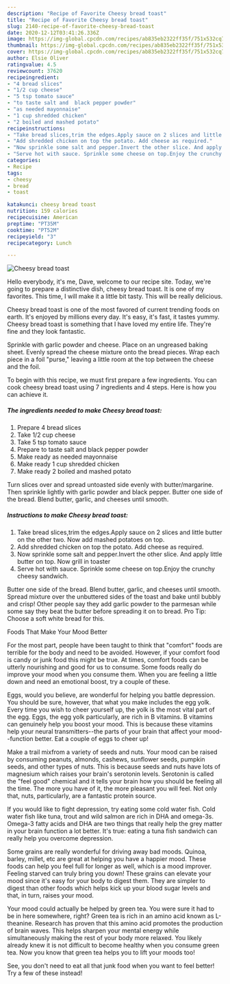 ```yaml
---
description: "Recipe of Favorite Cheesy bread toast"
title: "Recipe of Favorite Cheesy bread toast"
slug: 2140-recipe-of-favorite-cheesy-bread-toast
date: 2020-12-12T03:41:26.336Z
image: https://img-global.cpcdn.com/recipes/ab835eb2322ff35f/751x532cq70/cheesy-bread-toast-recipe-main-photo.jpg
thumbnail: https://img-global.cpcdn.com/recipes/ab835eb2322ff35f/751x532cq70/cheesy-bread-toast-recipe-main-photo.jpg
cover: https://img-global.cpcdn.com/recipes/ab835eb2322ff35f/751x532cq70/cheesy-bread-toast-recipe-main-photo.jpg
author: Elsie Oliver
ratingvalue: 4.5
reviewcount: 37620
recipeingredient:
- "4 bread slices"
- "1/2 cup cheese"
- "5 tsp tomato sauce"
- "to taste salt and  black pepper powder"
- "as needed mayonnaise"
- "1 cup shredded chicken"
- "2 boiled and mashed potato"
recipeinstructions:
- "Take bread slices,trim the edges.Apply sauce on 2 slices and little butter on the other two. Now add mashed potatoes on top."
- "Add shredded chicken on top the potato. Add cheese as required."
- "Now sprinkle some salt and pepper.Invert the other slice. And apply little butter on top. Now grill in toaster"
- "Serve hot with sauce. Sprinkle some cheese on top.Enjoy the crunchy cheesy sandwich."
categories:
- Recipe
tags:
- cheesy
- bread
- toast

katakunci: cheesy bread toast 
nutrition: 159 calories
recipecuisine: American
preptime: "PT35M"
cooktime: "PT52M"
recipeyield: "3"
recipecategory: Lunch

---
```



![Cheesy bread toast](https://img-global.cpcdn.com/recipes/ab835eb2322ff35f/751x532cq70/cheesy-bread-toast-recipe-main-photo.jpg)

Hello everybody, it's me, Dave, welcome to our recipe site. Today, we're going to prepare a distinctive dish, cheesy bread toast. It is one of my favorites. This time, I will make it a little bit tasty. This will be really delicious.

Cheesy bread toast is one of the most favored of current trending foods on earth. It's enjoyed by millions every day. It's easy, it's fast, it tastes yummy. Cheesy bread toast is something that I have loved my entire life. They're fine and they look fantastic.

Sprinkle with garlic powder and cheese. Place on an ungreased baking sheet. Evenly spread the cheese mixture onto the bread pieces. Wrap each piece in a foil &#34;purse,&#34; leaving a little room at the top between the cheese and the foil.


To begin with this recipe, we must first prepare a few ingredients. You can cook cheesy bread toast using 7 ingredients and 4 steps. Here is how you can achieve it.

<!--inarticleads1-->

##### The ingredients needed to make Cheesy bread toast:

1. Prepare 4 bread slices
1. Take 1/2 cup cheese
1. Take 5 tsp tomato sauce
1. Prepare to taste salt and  black pepper powder
1. Make ready as needed mayonnaise
1. Make ready 1 cup shredded chicken
1. Make ready 2 boiled and mashed potato


Turn slices over and spread untoasted side evenly with butter/margarine. Then sprinkle lightly with garlic powder and black pepper. Butter one side of the bread. Blend butter, garlic, and cheeses until smooth. 

<!--inarticleads2-->

##### Instructions to make Cheesy bread toast:

1. Take bread slices,trim the edges.Apply sauce on 2 slices and little butter on the other two. Now add mashed potatoes on top.
1. Add shredded chicken on top the potato. Add cheese as required.
1. Now sprinkle some salt and pepper.Invert the other slice. And apply little butter on top. Now grill in toaster
1. Serve hot with sauce. Sprinkle some cheese on top.Enjoy the crunchy cheesy sandwich.


Butter one side of the bread. Blend butter, garlic, and cheeses until smooth. Spread mixture over the unbuttered sides of the toast and bake until bubbly and crisp! Other people say they add garlic powder to the parmesan while some say they beat the butter before spreading it on to bread. Pro Tip: Choose a soft white bread for this. 

Foods That Make Your Mood Better


For the most part, people have been taught to think that "comfort" foods are terrible for the body and need to be avoided. However, if your comfort food is candy or junk food this might be true. At times, comfort foods can be utterly nourishing and good for us to consume. Some foods really do improve your mood when you consume them. When you are feeling a little down and need an emotional boost, try a couple of these.

Eggs, would you believe, are wonderful for helping you battle depression. You should be sure, however, that what you make includes the egg yolk. Every time you wish to cheer yourself up, the yolk is the most vital part of the egg. Eggs, the egg yolk particularly, are rich in B vitamins. B vitamins can genuinely help you boost your mood. This is because these vitamins help your neural transmitters--the parts of your brain that affect your mood--function better. Eat a couple of eggs to cheer up!

Make a trail mixfrom a variety of seeds and nuts. Your mood can be raised by consuming peanuts, almonds, cashews, sunflower seeds, pumpkin seeds, and other types of nuts. This is because seeds and nuts have lots of magnesium which raises your brain's serotonin levels. Serotonin is called the "feel good" chemical and it tells your brain how you should be feeling all the time. The more you have of it, the more pleasant you will feel. Not only that, nuts, particularly, are a fantastic protein source.

If you would like to fight depression, try eating some cold water fish. Cold water fish like tuna, trout and wild salmon are rich in DHA and omega-3s. Omega-3 fatty acids and DHA are two things that really help the grey matter in your brain function a lot better. It's true: eating a tuna fish sandwich can really help you overcome depression. 

Some grains are really wonderful for driving away bad moods. Quinoa, barley, millet, etc are great at helping you have a happier mood. These foods can help you feel full for longer as well, which is a mood improver. Feeling starved can truly bring you down! These grains can elevate your mood since it's easy for your body to digest them. They are simpler to digest than other foods which helps kick up your blood sugar levels and that, in turn, raises your mood.

Your mood could actually be helped by green tea. You were sure it had to be in here somewhere, right? Green tea is rich in an amino acid known as L-theanine. Research has proven that this amino acid promotes the production of brain waves. This helps sharpen your mental energy while simultaneously making the rest of your body more relaxed. You likely already knew it is not difficult to become healthy when you consume green tea. Now you know that green tea helps you to lift your moods too!

See, you don't need to eat all that junk food when you want to feel better! Try a few of these instead!

